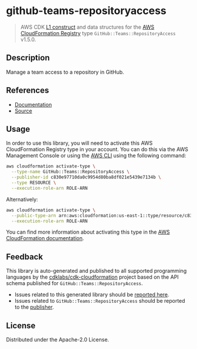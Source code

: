 # github-teams-repositoryaccess

> AWS CDK [L1 construct](https://docs.aws.amazon.com/cdk/latest/guide/constructs.html) and data structures for the [AWS CloudFormation Registry](https://docs.aws.amazon.com/AWSCloudFormation/latest/UserGuide/registry.html) type `GitHub::Teams::RepositoryAccess` v1.5.0.

## Description

Manage a team access to a repository in GitHub.

## References

* [Documentation](https://github.com/aws-ia/cloudformation-github-resource-providers)
* [Source](https://github.com/aws-ia/cloudformation-github-resource-providers.git)

## Usage

In order to use this library, you will need to activate this AWS CloudFormation Registry type in your account. You can do this via the AWS Management Console or using the [AWS CLI](https://aws.amazon.com/cli/) using the following command:

```sh
aws cloudformation activate-type \
  --type-name GitHub::Teams::RepositoryAccess \
  --publisher-id c830e97710da0c9954d80ba8df021e5439e7134b \
  --type RESOURCE \
  --execution-role-arn ROLE-ARN
```

Alternatively:

```sh
aws cloudformation activate-type \
  --public-type-arn arn:aws:cloudformation:us-east-1::type/resource/c830e97710da0c9954d80ba8df021e5439e7134b/GitHub-Teams-RepositoryAccess \
  --execution-role-arn ROLE-ARN
```

You can find more information about activating this type in the [AWS CloudFormation documentation](https://docs.aws.amazon.com/AWSCloudFormation/latest/UserGuide/registry-public.html).

## Feedback

This library is auto-generated and published to all supported programming languages by the [cdklabs/cdk-cloudformation](https://github.com/cdklabs/cdk-cloudformation) project based on the API schema published for `GitHub::Teams::RepositoryAccess`.

* Issues related to this generated library should be [reported here](https://github.com/cdklabs/cdk-cloudformation/issues/new?title=Issue+with+%40cdk-cloudformation%2Fgithub-teams-repositoryaccess+v1.5.0).
* Issues related to `GitHub::Teams::RepositoryAccess` should be reported to the [publisher](https://github.com/aws-ia/cloudformation-github-resource-providers).

## License

Distributed under the Apache-2.0 License.
